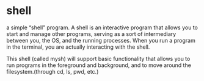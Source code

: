 # shell
a simple “shell” program. A shell is an interactive program that allows you to start and manage other programs, serving as a sort of intermediary between you, the OS, and the running processes. When you run a program in the terminal, you are actually interacting with the shell.

This shell (called mysh) will support basic functionality that allows you to run programs in the foreground and background, and to move around the filesystem.(through cd, ls, pwd, etc.)
